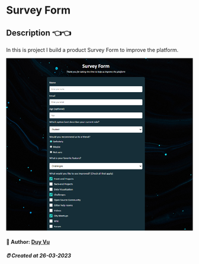 # Survey Form

##  Description 👈👈

In this is project I build a product Survey Form to improve the platform.

<img src="./assets/imgs/Screenshot.png" alt="screenshot img" />


#### 🐳 Author: [Duy Vu](https://github.com/duyvuxx)

##### ⏰ Created at 26-03-2023

